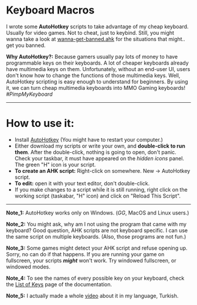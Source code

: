 # Keyboard Macros
I wrote some **AutoHotkey** scripts to take advantage of my cheap keyboard. Usually for video games. Not to cheat, just to keybind. Still, you might wanna take a look at [wanna-get-banned.ahk](https://github.com/KIRPAT/keyboard-macros/blob/master/wanna-get-banned.ahk) for the situations that might.. get you banned. 

**Why AutoHotkey?:** Because gamers usually pay lots of money to 
have programmable keys on their keyboards. A lot of cheaper 
keyboards
already have multimedia keys on them. Unfortunately, without an 
end-user UI, users don't know how to change the functions of those 
multimedia keys. Well, AutoHotkey scripting is easy enough to 
understand for beginners. By using it, we can turn cheap multimedia 
keyboards into MMO Gaming keyboards! *#PimpMyKeyboard*  

---
# How to use it:
* Install [AutoHotkey](https://www.autohotkey.com/) (You might have to restart your computer.)
* Either download my scripts or write your own, and **double-click to run them**. After the double-click, nothing is going to open, don't panic. Check your taskbar, it must have appeared on the *hidden icons* panel. The green "H" icon is your script. 
* **To create an AHK script:** Right-click on somewhere. New -> AutoHotkey script.
* **To edit:** open it with your text editor, don't double-click.
* If you make changes to a script while it is still running, right click on the working script (taskabar, "H" icon) and click on "Reload This Script".

---
**Note_1:** AutoHotkey works only on Windows. (*GG*, MacOS and Linux users.) 

**Note_2:** You might ask, why am I not using the program that came with my keyboard? Good question, AHK scripts are not keyboard specific. I can use the same script on multiple keyboards. (Also, those programs are not fun.)

**Note_3:** Some games might detect your AHK script and refuse opening up. Sorry, no can do if that happens. If you are running your game on fullscreen, your scripts ***might*** won't work. Try windowed fullscreen, or windowed modes. 

**Note_4:** To see the names of every possible key on your keyboard, check the [List of Keys](https://www.autohotkey.com/docs/KeyList.htm) page of the documentation.

**Note_5:** I actually made a whole [video](https://youtu.be/aZVNEJgHlrA) about it in my language, Turkish.  
